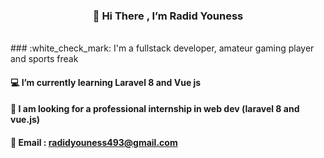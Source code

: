 <h3 align="center">  👋 Hi There , I’m Radid Youness  </h3>
       <br>      
 ### :white_check_mark: I'm a fullstack developer, amateur gaming player and sports freak

 #### :computer:  I’m currently learning Laravel 8 and Vue js 
 #### :pushpin: I am looking for a professional internship in web dev (laravel 8 and vue.js)
 
 #### :e-mail: Email  : radidyouness493@gmail.com

